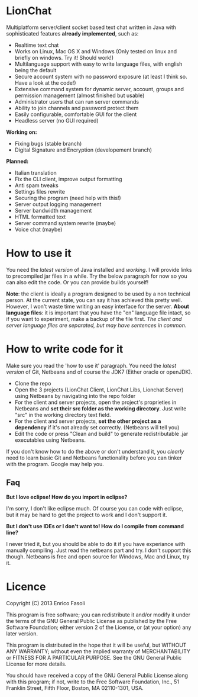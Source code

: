 # LionChat
Multiplatform server/client socket based text chat written in Java with sophisticated features **already implemented**, such as:
- Realtime text chat
- Works on Linux, Mac OS X and Windows (Only tested on linux and briefly on windows. Try it! Should work!)
- Multilanguage support with easy to write language files, with english being the default
- Secure account system with no password exposure (at least I think so. Have a look at the code!)
- Extensive command system for dynamic server, account, groups and permission management (almost finished but usable)
- Administrator users that can run server commands
- Ability to join channels and password protect them
- Easily configurable, comfortable GUI for the client
- Headless server (no GUI required)

**Working on:**
- Fixing bugs (stable branch)
- Digital Signature and Encryption (developement branch)

**Planned:**
- Italian translation
- Fix the CLI client, improve output formatting
- Anti spam tweaks
- Settings files rewrite
- Securing the program (need help with this!)
- Server output logging management
- Server bandwidth management
- HTML formatted text
- Server command system rewrite (maybe)
- Voice chat (maybe)

How to use it
==============
You need the *latest version* of Java installed and *working*.
I will provide links to precompiled jar files in a while. Try the below paragraph for now so you can also edit the code. Or you can provide builds yourself!

**Note**: the client is ideally a program designed to be used by a non technical person. At the current state, you can say it has achieved this pretty well. However, I won't waste time writing an easy interface for the server.
**About language files**: it is important that you have the "en" language file intact, so if you want to experiment, make a backup of the file first. *The client and server language files are separated, but may have sentences in common*.

How to write code for it
==============
Make sure you read the 'how to use it' paragraph. You need the *latest version* of Git, Netbeans and of course the JDK7 (Either oracle or openJDK).
- Clone the repo
- Open the 3 projects (LionChat Client, LionChat Libs, Lionchat Server) using Netbeans by navigating into the repo folder
- For the client and server projects, open the project's proprieties in Netbeans and **set their src folder as the working directory**. Just write "src" in the working directory text field.
- For the client and server projects, **set the other project as a dependency** if it's not already set correctly. (Netbeans will tell you)
- Edit the code or press "Clean and build" to generate redistributable .jar executables using Netbeans.

If you don't know how to do the above or don't understand it, you *clearly* need to learn basic Git and Netbeans functionality before you can tinker with the program. Google may help you.

Faq
----
**But I love eclipse! How do you import in eclipse?**

I'm sorry, I don't like eclipse much. Of course you can code with eclipse, but it may be hard to get the project to work and I don't support it.

**But I don't use IDEs or I don't want to! How do I compile from command line?**

I never tried it, but you should be able to do it if you have experiance with manually compiling. Just read the netbeans part and try. I don't support this though. Netbeans is free and open source for Windows, Mac and Linux, try it.

Licence
==============
Copyright (C) 2013  Enrico Fasoli

This program is free software; you can redistribute it and/or
modify it under the terms of the GNU General Public License
as published by the Free Software Foundation; either version 2
of the License, or (at your option) any later version.

This program is distributed in the hope that it will be useful,
but WITHOUT ANY WARRANTY; without even the implied warranty of
MERCHANTABILITY or FITNESS FOR A PARTICULAR PURPOSE.  See the
GNU General Public License for more details.

You should have received a copy of the GNU General Public License
along with this program; if not, write to the Free Software
Foundation, Inc., 51 Franklin Street, Fifth Floor, Boston, MA  02110-1301, USA.
